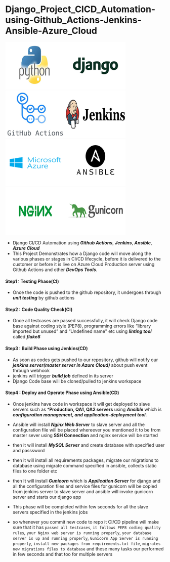 # Django_Project_CICD_Automation-using-Github_Actions-Jenkins-Ansible-Azure_Cloud

<img src="./images/python.jpg" width="190" height="150"><img src="./images/django3.png" width="190" height="150">
<img src="./images/github2.png" width="190" height="150"><img src="./images/jenkins.png" width="190" height="150"><img src="./images/azure.png" width="190" height="150"><img src="./images/ansible.png" width="190" height="150">
<img src="./images/nginx3.png" width="190" height="150"><img src="./images/gunicorn.png" width="190" height="150">

- Django CI/CD Automation using ***Github Actions***, ***Jenkins***, ***Ansible***, ***Azure Cloud***
- This Project Demonstrates how a Django code will move along the various phases or stages in CI/CD lifecycle, before it is delivered to the customer or before it is live on   Azure Cloud Production server using Github Actions and other ***DevOps Tools***.


#### Step1 : Testing Phase(CI)

- Once the code is pushed to the github repository, it undergoes through ***unit testing*** by github actions

#### Step2 : Code Quality Check(CI)

- Once all testcases are passed successfully, it will check Django code base against coding style (PEP8), programming errors like “library imported but unused” and “Undefined name" etc using ***linting tool*** called ***flake8***

#### Step3 : Build Phase using Jenkins(CD)

- As soon as codes gets pushed to our repository, github will notify our ***jenkins server(master server in Azure Cloud)*** about push event through webhook
- jenkins will trigger ***build job*** defined in its server
- Django Code base will be cloned/pulled to jenkins workspace

#### Step4 : Deploy and Operate Phase using Ansible(CD)

- Once jenkins have code in workspace it will get deployed to slave servers such as ***Production, QA1, QA2 servers** using ***Ansible*** which is ***configuration management, and application-deployment tool.***
- Ansible will install ***Nginx Web Server*** to slave server and all the configuration file will be placed whereever you mentioned it to be from master sever using **SSH Connection** and nginx service will be started
- then it will install ***MySQL Server*** and create database with specified user and passsword 
- then it will install all requirements packages, migrate our migrations to database using migrate command specified in ansible, collects static files to one folder etc 
- then It will install ***Gunicorn*** which is ***Application Server*** for django and all the configuration files and service files for gunicorn will be copied from jenkins server to slave server and ansible will invoke gunicorn server and starts our django app
- This phase will be completed within few seconds for all the slave servers specified in the jenkins jobs 

- so whenever you commit new code to repo it CI/CD pipeline will make sure that it has ```passed all testcases```, ```it follows PEP8 coding quality rules```, ```your Nginx web server is running properly```, ```your database server is up and running properly```, ```Gunicorn App Server is running properly```, ```install new packages from requirements.txt file```, ```migrates new migrations files to database``` and these many tasks our performed in few seconds and that too for multiple servers

